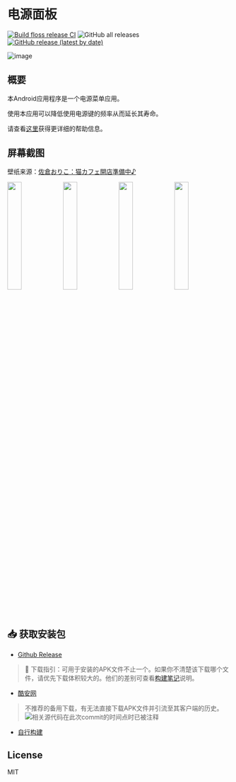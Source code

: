 # 电源面板

[![Build floss release CI](https://github.com/ryuunoakaihitomi/rebootmenu/actions/workflows/build_floss_rel.yml/badge.svg?branch=master&event=push)](https://github.com/ryuunoakaihitomi/rebootmenu/actions/workflows/build_floss_rel.yml)
![GitHub all releases](https://img.shields.io/github/downloads/ryuunoakaihitomi/rebootmenu/total?style=flat-square)
[![GitHub release (latest by date)](https://img.shields.io/github/downloads/ryuunoakaihitomi/rebootmenu/latest/total?style=flat-square)](https://github.com/ryuunoakaihitomi/rebootmenu/releases)

![image](./app/src/main/res/mipmap/ic_launcher.png)

## 概要
本Android应用程序是一个电源菜单应用。

使用本应用可以降低使用电源键的频率从而延长其寿命。

请查看[这里](./app/src/main/res/raw-zh-rCN/help.md)获得更详细的帮助信息。

## 屏幕截图

壁纸来源：[佐倉おりこ：猫カフェ開店準備中♪](https://www.pixiv.net/artworks/84998106)

<img src="/annex/Screenshot_20210113-165823.jpg" width="25%" /><img src="/annex/Screenshot_20210113-170632.jpg" width="25%" /><img src="/annex/Screenshot_20210113-170722.jpg" width="25%" /><img src="/annex/Screenshot_20210113-170951.jpg" width="25%" />

## 📥 获取安装包

* [Github Release](https://github.com/ryuunoakaihitomi/rebootmenu/releases/latest)

> 🔴 下载指引：可用于安装的APK文件不止一个。如果你不清楚该下载哪个文件，请优先下载体积较大的。他们的差别可查看[构建笔记](BUILD_NOTE.md)说明。

* [酷安网](https://www.coolapk.com/apk/com.ryuunoakaihitomi.rebootmenu)

> 不推荐的备用下载，有无法直接下载APK文件并引流至其客户端的历史。
![相关源代码在此次commit的时间点时已被注释](/annex/coolapk_ban_apk_history.webp)

* [自行构建](BUILD_NOTE.md)

## License

MIT
